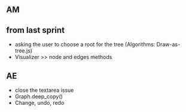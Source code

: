 ## AM
## from last sprint
- asking the user to choose a root for the tree (Algorithms: Draw-as-tree.js)
- Visualizer >> node and edges methods

## AE
- close the textarea issue
- Graph.deep_copy()
- Change, undo, redo

